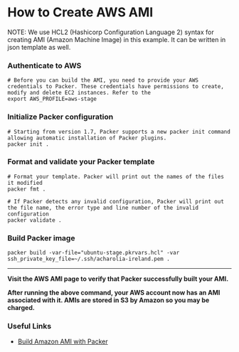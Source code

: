 # How to Create AWS AMI

NOTE: We use HCL2 (Hashicorp Configuration Language 2) syntax for creating AMI (Amazon Machine Image) in this example. It can be written in json template as well.

### Authenticate to AWS
```shell
# Before you can build the AMI, you need to provide your AWS credentials to Packer. These credentials have permissions to create, modify and delete EC2 instances. Refer to the
export AWS_PROFILE=aws-stage 
```

### Initialize Packer configuration
```shell
# Starting from version 1.7, Packer supports a new packer init command allowing automatic installation of Packer plugins.
packer init .
```

### Format and validate your Packer template
```shell
# Format your template. Packer will print out the names of the files it modified
packer fmt .

# If Packer detects any invalid configuration, Packer will print out the file name, the error type and line number of the invalid configuration
packer validate .
```

### Build Packer image
```shell
packer build -var-file="ubuntu-stage.pkrvars.hcl" -var ssh_private_key_file=~/.ssh/acharolia-ireland.pem .
```
---
**Visit the AWS AMI page to verify that Packer successfully built your AMI.**

**After running the above command, your AWS account now has an AMI associated with it. AMIs are stored in S3 by Amazon so you may be charged.**




### Useful Links
* [Build Amazon AMI with Packer](https://www.middlewareinventory.com/blog/build-packer-aws-image-example/)